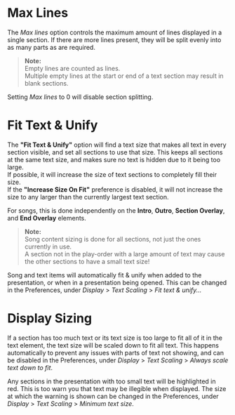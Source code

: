 # Max Lines
The _Max lines_ option controls the maximum amount of lines displayed in a single section. If there are more lines present, they will be split evenly into as many parts as are required.

>**Note:**  
Empty lines are counted as lines.  
Multiple empty lines at the start or end of a text section may result in blank sections.

Setting _Max lines_ to 0 will disable section splitting.

# Fit Text & Unify
The **"Fit Text & Unify"** option will find a text size that makes all text in every section visible, and set all sections to use that size. This keeps all sections at the same text size, and makes sure no text is hidden due to it being too large.  
If possible, it will increase the size of text sections to completely fill their size.  
If the **"Increase Size On Fit"** preference is disabled, it will not increase the size to any larger than the currently largest text section.

For songs, this is done independently on the **Intro**, **Outro**, **Section Overlay**, and **End Overlay** elements.

>**Note:**  
Song content sizing is done for all sections, not just the ones currently in use.  
A section not in the play-order with a large amount of text may cause the other sections to have a small text size!

Song and text items will automatically fit & unify when added to the presentation, or when in a presentation being opened. This can be changed in the Preferences, under _Display_ > _Text Scaling_ > _Fit text & unify..._

# Display Sizing
If a section has too much text or its text size is too large to fit all of it in the text element, the text size will be scaled down to fit all text. This happens automatically to prevent any issues with parts of text not showing, and can be disabled in the Preferences, under _Display_ > _Text Scaling_ > _Always scale text down to fit_.

Any sections in the presentation with too small text will be highlighted in red. This is too warn you that text may be illegible when displayed. The size at which the warning is shown can be changed in the Preferences, under _Display_ > _Text Scaling_ > _Minimum text size_.